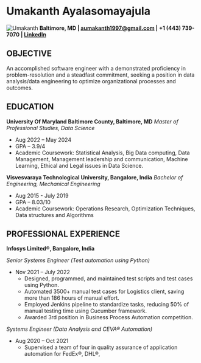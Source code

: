 # Umakanth Ayalasomayajula
![Umakanth]()
**Baltimore, MD | aumakanth1997@gmail.com | +1 (443) 739-7070 | [LinkedIn](LinkedIn-Profile-Link)**

## OBJECTIVE
An accomplished software engineer with a demonstrated proficiency in problem-resolution and a steadfast commitment, seeking a position in data analysis/data engineering to optimize organizational processes and outcomes.

## EDUCATION
**University Of Maryland Baltimore County, Baltimore, MD**
*Master of Professional Studies, Data Science*
- Aug 2022 – May 2024
- GPA – 3.9/4
- Academic Coursework: Statistical Analysis, Big Data computing, Data Management, Management leadership and communication, Machine Learning, Ethical and Legal issues in Data Science.

**Visvesvaraya Technological University, Bangalore, India**
*Bachelor of Engineering, Mechanical Engineering*
- Aug 2015 - July 2019
- GPA – 8.03/10
- Academic Coursework: Operations Research, Optimization Techniques, Data structures and Algorithms

## PROFESSIONAL EXPERIENCE
**Infosys Limited®, Bangalore, India**

*Senior Systems Engineer (Test automation using Python)*
- Nov 2021 – July 2022
  - Designed, programmed, and maintained test scripts and test cases using Python.
  - Automated 3500+ manual test cases for Logistics client, saving more than 186 hours of manual effort.
  - Employed Jenkins pipeline to standardize tasks, reducing 50% of manual testing time using Cucumber framework.
  - Awarded 3rd position in Business Process Automation competition.

*Systems Engineer (Data Analysis and CEVA® Automation)*
- Aug 2020 – Oct 2021
  - Supervised a team of four in quality assurance of application automation for FedEx®, DHL®,

